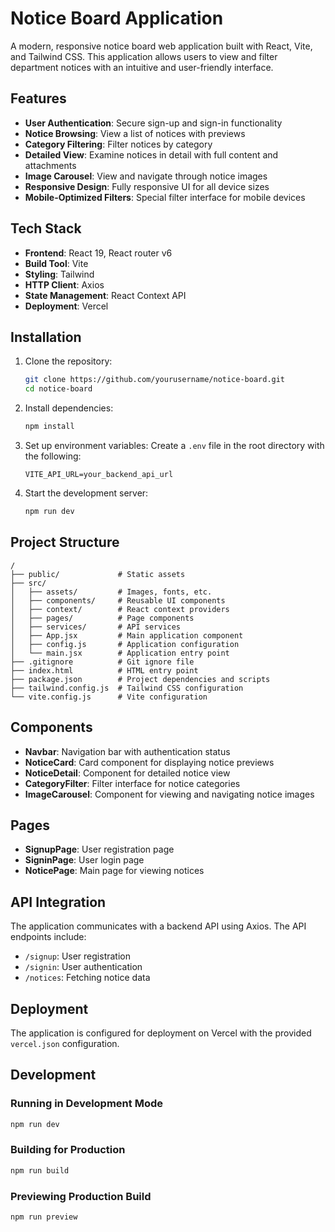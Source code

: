 # Notice Board Application

A modern, responsive notice board web application built with React, Vite, and Tailwind CSS. This application allows users to view and filter department notices with an intuitive and user-friendly interface.

## Features

- **User Authentication**: Secure sign-up and sign-in functionality
- **Notice Browsing**: View a list of notices with previews
- **Category Filtering**: Filter notices by category
- **Detailed View**: Examine notices in detail with full content and attachments
- **Image Carousel**: View and navigate through notice images
- **Responsive Design**: Fully responsive UI for all device sizes
- **Mobile-Optimized Filters**: Special filter interface for mobile devices

## Tech Stack

- **Frontend**: React 19, React router v6
- **Build Tool**: Vite
- **Styling**: Tailwind 
- **HTTP Client**: Axios
- **State Management**: React Context API
- **Deployment**: Vercel

## Installation

1. Clone the repository:
   ```bash
   git clone https://github.com/yourusername/notice-board.git
   cd notice-board
   ```

2. Install dependencies:
   ```bash
   npm install
   ```

3. Set up environment variables:
   Create a `.env` file in the root directory with the following:
   ```
   VITE_API_URL=your_backend_api_url
   ```

4. Start the development server:
   ```bash
   npm run dev
   ```

## Project Structure

```
/
├── public/             # Static assets
├── src/
│   ├── assets/         # Images, fonts, etc.
│   ├── components/     # Reusable UI components
│   ├── context/        # React context providers
│   ├── pages/          # Page components
│   ├── services/       # API services
│   ├── App.jsx         # Main application component
│   ├── config.js       # Application configuration
│   └── main.jsx        # Application entry point
├── .gitignore          # Git ignore file
├── index.html          # HTML entry point
├── package.json        # Project dependencies and scripts
├── tailwind.config.js  # Tailwind CSS configuration
└── vite.config.js      # Vite configuration
```

## Components

- **Navbar**: Navigation bar with authentication status
- **NoticeCard**: Card component for displaying notice previews
- **NoticeDetail**: Component for detailed notice view
- **CategoryFilter**: Filter interface for notice categories
- **ImageCarousel**: Component for viewing and navigating notice images

## Pages

- **SignupPage**: User registration page
- **SigninPage**: User login page
- **NoticePage**: Main page for viewing notices

## API Integration

The application communicates with a backend API using Axios. The API endpoints include:

- `/signup`: User registration
- `/signin`: User authentication
- `/notices`: Fetching notice data

## Deployment

The application is configured for deployment on Vercel with the provided `vercel.json` configuration.

## Development

### Running in Development Mode

```bash
npm run dev
```

### Building for Production

```bash
npm run build
```

### Previewing Production Build

```bash
npm run preview
```

